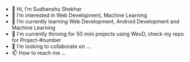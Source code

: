 - 👋 Hi, I’m Sudhanshu Shekhar
- 👀 I’m interested in Web Development, Machine Learning
- 🌱 I’m currently learning Web Development, Android Development and Machine Learning
- 💪 I'm currently thriving for 50 mini projects using WevD, check my repo for Project-#number
- 💞️ I’m looking to collaborate on ...
- 📫 How to reach me ...

<!---
sud516/sud516 is a ✨ special ✨ repository because its `README.md` (this file) appears on your GitHub profile.
You can click the Preview link to take a look at your changes.
--->
